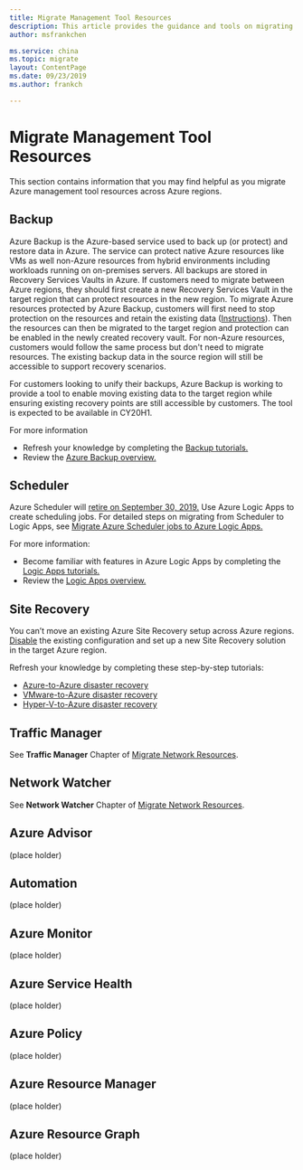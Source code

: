 ```yaml
---
title: Migrate Management Tool Resources
description: This article provides the guidance and tools on migrating media resources.
author: msfrankchen

ms.service: china 
ms.topic: migrate
layout: ContentPage 
ms.date: 09/23/2019
ms.author: frankch

---
```



# Migrate Management Tool Resources

This section contains information that you may find helpful as you migrate Azure management tool resources across Azure regions.

## Backup

Azure Backup is the Azure-based service used to back up (or protect) and restore data in Azure. The service can protect native Azure resources like VMs as well non-Azure resources from hybrid environments including workloads running on on-premises servers. All backups are stored in Recovery Services Vaults in Azure.
If customers need to migrate between Azure regions, they should first create a new Recovery Services Vault in the target region that can protect resources in the new region. To migrate Azure resources protected by Azure Backup, customers will first need to stop protection on the resources and retain the existing data ([Instructions](https://docs.azure.cn/backup/backup-azure-manage-vms#stop-protecting-a-vm)). Then the resources can then be migrated to the target region and protection can be enabled in the newly created recovery vault. For non-Azure resources, customers would follow the same process but don't need to migrate resources. The existing backup data in the source region will still be accessible to support recovery scenarios.

For customers looking to unify their backups, Azure Backup is working to provide a tool to enable moving existing data to the target region while ensuring existing recovery points are still accessible by customers. The tool is expected to be available in CY20H1.

For more information

* Refresh your knowledge by completing the [Backup tutorials.](https://docs.azure.cn/backup/#step-by-step-tutorials)
* Review the [Azure Backup overview.](https://docs.azure.cn/backup/backup-overview)

## Scheduler

Azure Scheduler will [retire on September 30, 2019.](https://azure.microsoft.com/updates/azure-scheduler-will-retire-on-september-30-2019/) Use Azure Logic Apps to create scheduling jobs. For detailed steps on migrating from Scheduler to Logic Apps, see [Migrate Azure Scheduler jobs to Azure Logic Apps.](https://docs.azure.cn/scheduler/migrate-from-scheduler-to-logic-apps)

For more information: 
* Become familiar with features in Azure Logic Apps by completing the [Logic Apps tutorials.](https://docs.azure.cn/logic-apps/#step-by-step-tutorials)
* Review the [Logic Apps overview.](https://docs.azure.cn/logic-apps/logic-apps-overview)
 
## Site Recovery

You can’t move an existing Azure Site Recovery setup across Azure regions. [Disable](https://docs.azure.cn/site-recovery/site-recovery-manage-registration-and-protection) the existing configuration and set up a new Site Recovery solution in the target Azure region.

Refresh your knowledge by completing these step-by-step tutorials:
* [Azure-to-Azure disaster recovery](https://docs.azure.cn/site-recovery/#azure-to-azure)
* [VMware-to-Azure disaster recovery](https://docs.azure.cn/site-recovery/#vmware)
* [Hyper-V-to-Azure disaster recovery](https://docs.azure.cn/site-recovery/#hyper-v)

## Traffic Manager

See **Traffic Manager** Chapter of [Migrate Network Resources](china-migration-guidance-networking.md).

## Network Watcher

See **Network Watcher** Chapter of [Migrate Network Resources](china-migration-guidance-networking.md).


## Azure Advisor
(place holder)

## Automation
(place holder)

## Azure Monitor
(place holder)

## Azure Service Health
(place holder)

## Azure Policy
(place holder)

## Azure Resource Manager
(place holder)

## Azure Resource Graph
(place holder)
